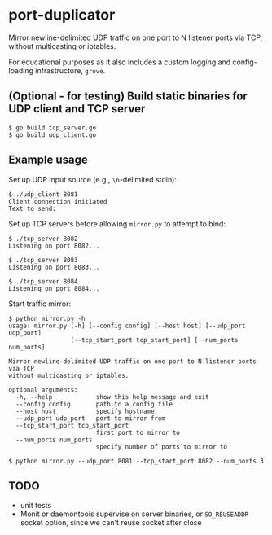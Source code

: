 # port-duplicator

Mirror newline-delimited UDP traffic on one port to N listener ports via TCP,
without multicasting or iptables.

For educational purposes as it also includes a custom logging and config-loading
infrastructure, `grove`.

## (Optional - for testing) Build static binaries for UDP client and TCP server

```
$ go build tcp_server.go
$ go build udp_client.go
```

## Example usage

Set up UDP input source (e.g., `\n`-delimited stdin):

```
$ ./udp_client 8081
Client connection initiated
Text to send: 
```

Set up TCP servers before allowing `mirror.py` to attempt to bind:

```
$ ./tcp_server 8082
Listening on port 8082...
```

```
$ ./tcp_server 8083
Listening on port 8083...
```

```
$ ./tcp_server 8084
Listening on port 8084...
```

Start traffic mirror:

```
$ python mirror.py -h
usage: mirror.py [-h] [--config config] [--host host] [--udp_port udp_port]
                 [--tcp_start_port tcp_start_port] [--num_ports num_ports]

Mirror newline-delimited UDP traffic on one port to N listener ports via TCP
without multicasting or iptables.

optional arguments:
  -h, --help            show this help message and exit
  --config config       path to a config file
  --host host           specify hostname
  --udp_port udp_port   port to mirror from
  --tcp_start_port tcp_start_port
                        first port to mirror to
  --num_ports num_ports
                        specify number of ports to mirror to

$ python mirror.py --udp_port 8081 --tcp_start_port 8082 --num_ports 3
```

## TODO

- unit tests
- Monit or daemontools supervise on server binaries, or `SO_REUSEADDR` socket option, since we can't reuse socket after close
